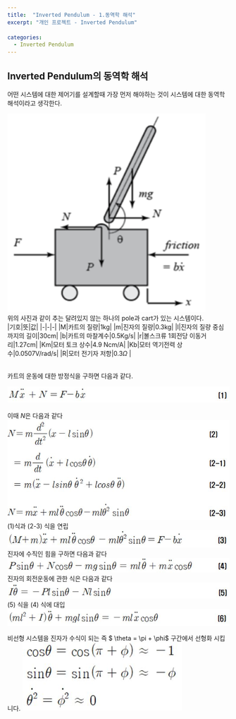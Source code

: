 ```yaml
---
title:  "Inverted Pendulum - 1.동역학 해석"
excerpt: "개인 프로젝트 - Inverted Pendulum"

categories:
  - Inverted Pendulum
---
```



## Inverted Pendulum의 동역학 해석

어떤 시스템에 대한 제어기를 설계할때 가장 먼저 해야하는 것이 시스템에 대한 동역학 해석이라고 생각한다.
<br>

<img src="picture1.png" width="450px" height="450px" title="px(픽셀) 크기 설정" alt="pendulum"></img><br/>
위의 사진과 같이 추는 달려있지 않는 하나의 pole과 cart가 있는 시스템이다.
<br>
|기호|뜻|값|
|-|-|-|
|M|카트의 질량|1kg|
|m|진자의 질량|0.3kg|
|l|진자의 질량 중심까지의 길이|30cm|
|b|카트의 마찰계수|0.5Kg/s|
|r|볼스크류 1회전당 이동거리|1.27cm|
|Km|모터 토크 상수|4.9 Ncm/A|
|Kb|모터 역기전력 상수|0.0507V/rad/s|
|R|모터 전기자 저항|$0.3 \Omega$ |
<br>
<br>

카트의 운동에 대한 방정식을 구하면 다음과 같다.

<img src="1-1.jpg" alt="1-1"></img><br/>
<br>
이때 $N$은 다음과 같다
<img src="2.jpg" alt="1-1"></img><br/>
(1)식과 (2-3) 식을 연립
<img src="3.jpg" alt="1-1"></img><br/>
진자에 수직인 힘을 구하면 다음과 같다
<img src="4.jpg" alt="1-1"></img><br/>
진자의 회전운동에 관한 식은 다음과 같다
<img src="5.jpg" alt="1-1"></img><br/>
(5) 식을 (4) 식에 대입
<img src="6.jpg" alt="1-1"></img><br/>

비선형 시스템을 진자가 수식이 되는 즉 $ \theta = \pi + \phi$ 구간에서 선형화 시킵니다.
<img src="비선형.jpg" alt="1-1"></img><br/>

